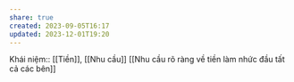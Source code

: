```yaml
---
share: true
created: 2023-09-05T16:17
updated: 2023-12-01T19:20
---
```

Khái niệm:: [[Tiền]], [[Nhu cầu]]
[[Nhu cầu rõ ràng về tiền làm nhức đầu tất cả các bên]]